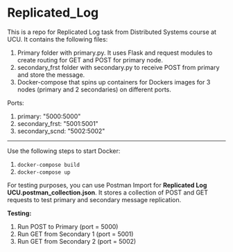 # Replicated_Log

This is a repo for Replicated Log task from Distributed Systems course at UCU.
It contains the following files:

1. Primary folder with primary.py. It uses Flask and request modules to create routing for GET and POST for primary node. 
2. secondary_frst folder with secondary.py to receive POST from primary and store the message.
3. Docker-compose that spins up containers for Dockers images for 3 nodes (primary and 2 secondaries) on different ports. 

Ports:
1. primary: "5000:5000"
2. secondary_frst: "5001:5001"
3. secondary_scnd: "5002:5002"
****

Use the following steps to start Docker:
1. `docker-compose build` 
2. `docker-compose up`

For testing purposes, you can use Postman Import for **Replicated Log UCU.postman_collection.json**. It stores a collection of POST and GET requests to test primary and secondary message replication.

**Testing:**

1. Run POST to Primary (port = 5000)
2. Run GET from Secondary 1 (port = 5001)
3. Run GET from Secondary 2 (port = 5002)
